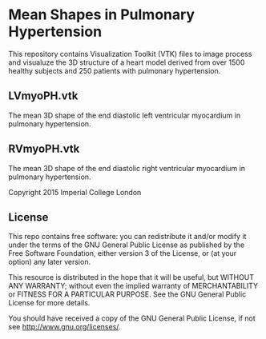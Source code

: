 # Mean Shapes in Pulmonary Hypertension

This repository contains Visualization Toolkit (VTK) files to image process and visualuze the 3D structure of a heart model derived from over 1500 healthy subjects and 250 patients with pulmonary hypertension.

## LVmyoPH.vtk

The mean 3D shape of the end diastolic left ventricular myocardium in pulmonary hypertension.

## RVmyoPH.vtk

The mean 3D shape of the end diastolic right ventricular myocardium in pulmonary hypertension.



Copyright 2015 Imperial College London

## License

This repo contains free software: you can redistribute it and/or modify it under the terms of the GNU General Public License as published by the Free Software Foundation, either version 3 of the License, or (at your option) any later version.

This resource is distributed in the hope that it will be useful, but WITHOUT ANY WARRANTY; without even the implied warranty of MERCHANTABILITY or FITNESS FOR A PARTICULAR PURPOSE.  See the GNU General Public License for more details.

You should have received a copy of the GNU General Public License, if not see <http://www.gnu.org/licenses/>.
